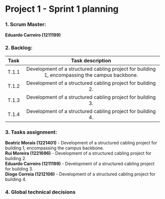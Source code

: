 # Project 1 - Sprint 1 planning #

### 1. Scrum Master: ###
**Eduardo Carreiro (1211199)**

### 2. Backlog: ###

| Task  |                                       Task description                                        |
|:-----:|:---------------------------------------------------------------------------------------------:|
| T.1.1 | Development of a structured cabling project for building 1, encompassing the campus backbone. |
| T.1.2 |                  Development of a structured cabling project for building 2.                  |
| T.1.3 |                  Development of a structured cabling project for building 3.                  |
| T.1.4 |                  Development of a structured cabling project for building 4.                  |


### 3. Tasks assignment: ###
**Beatriz Morais (1221401)** - Development of a structured cabling project for building 1, encompassing the campus backbone.\
**Rui Moreira (1221696)** - Development of a structured cabling project for building 2.\
**Eduardo Carreiro (1211199)** - Development of a structured cabling project for building 3.\
**Diogo Correia (1212106)** - Development of a structured cabling project for building 4.

### 4. Global technical decisions ###
